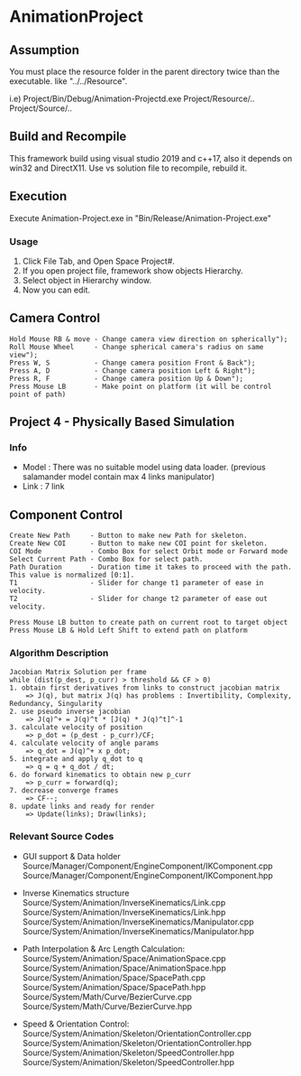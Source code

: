 # AnimationProject
## Assumption
You must place the resource folder in the parent directory twice than the executable. 
like "../../Resource". 

i.e)
Project/Bin/Debug/Animation-Projectd.exe
Project/Resource/..
Project/Source/..

## Build and Recompile
This framework build using visual studio 2019 and c++17, also it depends on win32 and DirectX11.
Use vs solution file to recompile, rebuild it.

## Execution
Execute Animation-Project.exe in "Bin/Release/Animation-Project.exe"

### Usage
1. Click File Tab, and Open Space Project#.
2. If you open project file, framework show objects Hierarchy.
3. Select object in Hierarchy window.
4. Now you can edit.

## Camera Control
    Hold Mouse RB & move - Change camera view direction on spherically");
    Roll Mouse Wheel     - Change spherical camera's radius on same view");
    Press W, S           - Change camera position Front & Back");
    Press A, D           - Change camera position Left & Right");
    Press R, F           - Change camera position Up & Down");
    Press Mouse LB       - Make point on platform (it will be control point of path)

## Project 4 - Physically Based Simulation

### Info
- Model : There was no suitable model using data loader. 
          (previous salamander model contain max 4 links manipulator)
- Link : 7 link


## Component Control
    Create New Path     - Button to make new Path for skeleton.
    Create New COI      - Button to make new COI point for skeleton.
    COI Mode            - Combo Box for select Orbit mode or Forward mode
    Select Current Path - Combo Box for select path.
    Path Duration       - Duration time it takes to proceed with the path. This value is normalized [0:1]. 
    T1                  - Slider for change t1 parameter of ease in velocity.
    T2                  - Slider for change t2 parameter of ease out velocity. 

    Press Mouse LB button to create path on current root to target object
    Press Mouse LB & Hold Left Shift to extend path on platform

### Algorithm Description
    Jacobian Matrix Solution per frame
    while (dist(p_dest, p_curr) > threshold && CF > 0) 
    1. obtain first derivatives from links to construct jacobian matrix
        => J(q), but matrix J(q) has problems : Invertibility, Complexity, Redundancy, Singularity
    2. use pseudo inverse jacobian
        => J(q)^+ = J(q)^t * [J(q) * J(q)^t]^-1
    3. calculate velocity of position 
        => p_dot = (p_dest - p_curr)/CF;
    4. calculate velocity of angle params 
        => q_dot = J(q)^+ x p_dot;
    5. integrate and apply q_dot to q
        => q = q + q_dot / dt;
    6. do forward kinematics to obtain new p_curr
        => p_curr = forward(q);
    7. decrease converge frames
        => CF--;
    8. update links and ready for render
        => Update(links); Draw(links);


### Relevant Source Codes
- GUI support & Data holder
    Source/Manager/Component/EngineComponent/IKComponent.cpp
    Source/Manager/Component/EngineComponent/IKComponent.hpp

- Inverse Kinematics structure
    Source/System/Animation/InverseKinematics/Link.cpp
    Source/System/Animation/InverseKinematics/Link.hpp
    Source/System/Animation/InverseKinematics/Manipulator.cpp
    Source/System/Animation/InverseKinematics/Manipulator.hpp

- Path Interpolation & Arc Length Calculation:
    Source/System/Animation/Space/AnimationSpace.cpp
    Source/System/Animation/Space/AnimationSpace.hpp
    Source/System/Animation/Space/SpacePath.cpp
    Source/System/Animation/Space/SpacePath.hpp
    Source/System/Math/Curve/BezierCurve.cpp
    Source/System/Math/Curve/BezierCurve.hpp

- Speed & Orientation Control:
    Source/System/Animation/Skeleton/OrientationController.cpp
    Source/System/Animation/Skeleton/OrientationController.hpp    
    Source/System/Animation/Skeleton/SpeedController.hpp   
    Source/System/Animation/Skeleton/SpeedController.hpp   